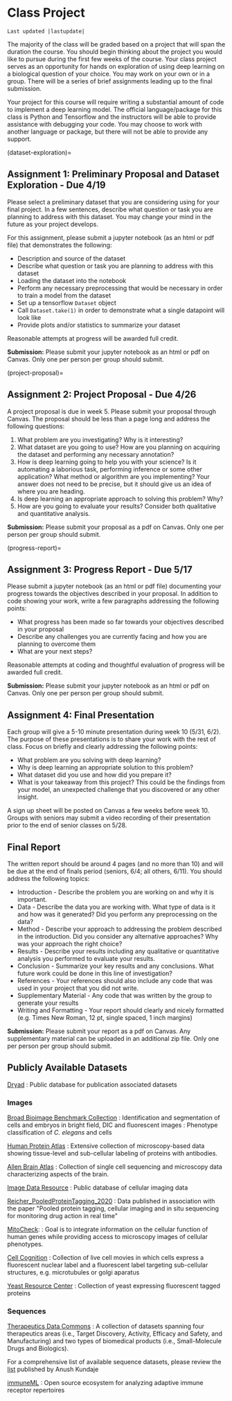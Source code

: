 # Class Project
```{eval-rst}
Last updated |lastupdate|
```

The majority of the class will be graded based on a project that will span the duration the course. You should begin thinking about the project you would like to pursue during the first few weeks of the course. Your class project serves as an opportunity for hands on exploration of using deep learning on a biological question of your choice. You may work on your own or in a group. There will be a series of brief assignments leading up to the final submission.

Your project for this course will require writing a substantial amount of code to implement a deep learning model. The official language/package for this class is Python and Tensorflow and the instructors will be able to provide assistance with debugging your code. You may choose to work with another language or package, but there will not be able to provide any support.

(dataset-exploration)=
## Assignment 1: Preliminary Proposal and Dataset Exploration - Due 4/19
Please select a preliminary dataset that you are considering using for your final project. In a few sentences, describe what question or task you are planning to address with this dataset. You may change your mind in the future as your project develops.

For this assignment, please submit a jupyter notebook (as an html or pdf file) that demonstrates the following:

- Description and source of the dataset
- Describe what question or task you are planning to address with this dataset
- Loading the dataset into the notebook
- Perform any necessary preprocessing that would be necessary in order to train a model from the dataset
- Set up a tensorflow `Dataset` object
- Call `Dataset.take(1)` in order to demonstrate what a single datapoint will look like
- Provide plots and/or statistics to summarize your dataset

Reasonable attempts at progress will be awarded full credit.

**Submission:** Please submit your jupyter notebook as an html or pdf on Canvas. Only one per person per group should submit.

(project-proposal)=
## Assignment 2: Project Proposal - Due 4/26
A project proposal is due in week 5. Please submit your proposal through Canvas. The proposal should be less than a page long and address the following questions:

1. What problem are you investigating? Why is it interesting?
2. What dataset are you going to use? How are you planning on acquiring the dataset and performing any necessary annotation?
3. How is deep learning going to help you with your science? Is it automating a laborious task, performing inference or some other application? What method or algorithm are you implementing? Your answer does not need to be precise, but it should give us an idea of where you are heading.
4. Is deep learning an appropriate approach to solving this problem? Why?
4. How are you going to evaluate your results? Consider both qualitative and quantitative analysis.

**Submission:** Please submit your proposal as a pdf on Canvas. Only one per person per group should submit.

(progress-report)=
## Assignment 3: Progress Report - Due 5/17
Please submit a jupyter notebook (as an html or pdf file) documenting your progress towards the objectives described in your proposal. In addition to code showing your work, write a few paragraphs addressing the following points:
- What progress has been made so far towards your objectives described in your proposal
- Describe any challenges you are currently facing and how you are planning to overcome them
- What are your next steps?

Reasonable attempts at coding and thoughtful evaluation of progress will be awarded full credit.

**Submission:** Please submit your jupyter notebook as an html or pdf on Canvas. Only one per person per group should submit.

## Assignment 4: Final Presentation
Each group will give a 5-10 minute presentation during week 10 (5/31, 6/2). The purpose of these presentations is to share your work with the rest of class. Focus on briefly and clearly addressing the following points:
- What problem are you solving with deep learning?
- Why is deep learning an appropriate solution to this problem?
- What dataset did you use and how did you prepare it?
- What is your takeaway from this project? This could be the findings from your model, an unexpected challenge that you discovered or any other insight.

A sign up sheet will be posted on Canvas a few weeks before week 10. Groups with seniors may submit a video recording of their presentation prior to the end of senior classes on 5/28.
## Final Report
The written report should be around 4 pages (and no more than 10) and will be due at the end of finals period (seniors, 6/4; all others, 6/11). You should address the following topics:

* Introduction - Describe the problem you are working on and why it is important.
* Data - Describe the data you are working with. What type of data is it and how was it generated? Did you perform any preprocessing on the data?
* Method - Describe your approach to addressing the problem described in the introduction. Did you consider any alternative approaches? Why was your approach the right choice?
* Results - Describe your results including any qualitative or quantitative analysis you performed to evaluate your results.
* Conclusion - Summarize your key results and any conclusions. What future work could be done in this line of investigation?
* References - Your references should also include any code that was used in your project that you did not write.
* Supplementary Material - Any code that was written by the group to generate your results
* Writing and Formatting - Your report should clearly and nicely formatted (e.g. Times New Roman, 12 pt, single spaced, 1 inch margins)

**Submission:** Please submit your report as a pdf on Canvas. Any supplementary material can be uploaded in an additional zip file. Only one per person per group should submit.

## Publicly Available Datasets

[Dryad](https://datadryad.org/search?f%5Bdc_subject_sm%5D%5B%5D=Biological+sciences)
: Public database for publication associated datasets
### Images

[Broad Bioimage Benchmark Collection](https://bbbc.broadinstitute.org/image_sets)
: Identification and segmentation of cells and embryos in bright field, DIC and fluorescent images
: Phenotype classification of *C. elegans* and cells

[Human Protein Atlas](https://www.proteinatlas.org)
: Extensive collection of microscopy-based data showing tissue-level and sub-cellular labeling of proteins with antibodies.

[Allen Brain Atlas](https://portal.brain-map.org/)
: Collection of single cell sequencing and microscopy data characterizing aspects of the brain.

[Image Data Resource](https://idr.openmicroscopy.org/)
: Public database of cellular imaging data

[Reicher_PooledProteinTagging_2020](https://datacommons.cyverse.org/browse/iplant/home/shared/commons_repo/curated/Reicher_PooledProteinTagging_2020)
: Data published in association with the paper "Pooled protein tagging, cellular imaging and in situ sequencing for monitoring drug action in real time"

[MitoCheck](https://www.mitocheck.org):
: Goal is to integrate information on the cellular function of human genes while providing access to microscopy images of cellular phenotypes.

[Cell Cognition](https://www.cellcognition-project.org/demo_data.html)
: Collection of live cell movies in which cells express a fluorescent nuclear label and a fluorescent label targeting sub-cellular structures, e.g. microtubules or golgi aparatus

[Yeast Resource Center](http://images.yeastrc.org/imagerepo/searchImageRepoInit.do)
: Collection of yeast expressing fluorescent tagged proteins

### Sequences

[Therapeutics Data Commons](https://tdcommons.ai/)
: A collection of datasets spanning four therapeutics areas (i.e., Target Discovery, Activity, Efficacy and Safety, and Manufacturing) and two types of biomedical products (i.e., Small-Molecule Drugs and Biologics).

For a comprehensive list of available sequence datasets, please review the [list](https://sites.google.com/site/anshulkundaje/idatasets) published by Anush Kundaje

[immuneML](https://immuneml.uio.no/)
: Open source ecosystem for analyzing adaptive immune receptor repertoires